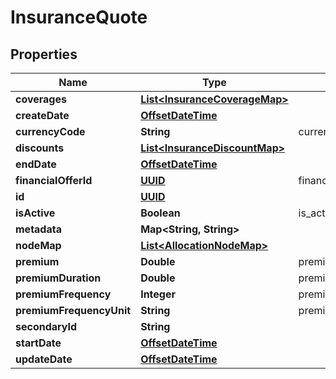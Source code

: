 
# InsuranceQuote

## Properties
Name | Type | Description | Notes
------------ | ------------- | ------------- | -------------
**coverages** | [**List&lt;InsuranceCoverageMap&gt;**](InsuranceCoverageMap.md) |  |  [optional]
**createDate** | [**OffsetDateTime**](OffsetDateTime.md) |  |  [optional]
**currencyCode** | **String** | currencyCode | 
**discounts** | [**List&lt;InsuranceDiscountMap&gt;**](InsuranceDiscountMap.md) |  |  [optional]
**endDate** | [**OffsetDateTime**](OffsetDateTime.md) |  |  [optional]
**financialOfferId** | [**UUID**](UUID.md) | financial_offer_id |  [optional]
**id** | [**UUID**](UUID.md) |  |  [optional]
**isActive** | **Boolean** | is_active |  [optional]
**metadata** | **Map&lt;String, String&gt;** |  |  [optional]
**nodeMap** | [**List&lt;AllocationNodeMap&gt;**](AllocationNodeMap.md) |  |  [optional]
**premium** | **Double** | premium | 
**premiumDuration** | **Double** | premiumDuration |  [optional]
**premiumFrequency** | **Integer** | premiumFrequency |  [optional]
**premiumFrequencyUnit** | **String** | premiumFrequencyUnit | 
**secondaryId** | **String** |  |  [optional]
**startDate** | [**OffsetDateTime**](OffsetDateTime.md) |  |  [optional]
**updateDate** | [**OffsetDateTime**](OffsetDateTime.md) |  |  [optional]



